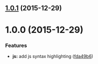 <a name="1.0.1"></a>
## [1.0.1](https://github.com/colinmeinke/oaxaca-syntax-theme/compare/v1.0.0...v1.0.1) (2015-12-29)




<a name="1.0.0"></a>
# 1.0.0 (2015-12-29)


### Features

* **js:** add js syntax highlighting ([fda49b6](https://github.com/colinmeinke/oaxaca-syntax/commit/fda49b6))




